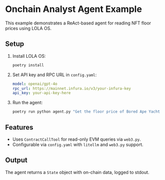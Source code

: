 # Onchain Analyst Agent Example

This example demonstrates a ReAct-based agent for reading NFT floor prices using LOLA OS.

## Setup
1. Install LOLA OS:
   ```bash
   poetry install
   ```
2. Set API key and RPC URL in `config.yaml`:
   ```yaml
   model: openai/gpt-4o
   rpc_url: https://mainnet.infura.io/v3/your-infura-key
   api_key: your-api-key-here
   ```
3. Run the agent:
   ```bash
   poetry run python agent.py "Get the floor price of Bored Ape Yacht Club"
   ```

## Features
- Uses `ContractCallTool` for read-only EVM queries via `web3.py`.
- Configurable via `config.yaml` with `litellm` and `web3.py` support.

## Output
The agent returns a `State` object with on-chain data, logged to stdout.
